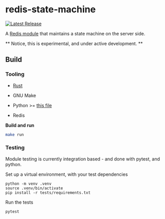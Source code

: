 # redis-state-machine

[![Latest Release](https://img.shields.io/github/v/release/redislabsmodules/redisstatemachine?label=latest)](https://github.com/redislabsmodules/redisstatemachine/releases/latest)

A [Redis module](https://redis.io/docs/modules) that maintains a state machine on the server side.

** Notice, this is experimental, and under active development. **

## Build

### Tooling

* [Rust](https://www.rust-lang.org)

* GNU Make

* Python >= [this file](.python-version)

* Redis

**Build and run**

```bash
make run
```

### Testing

Module testing is currently integration based - and done with pytest, and python.  

Set up a virtual environment, with your test dependencies

```
python -m venv .venv
source .venv/bin/activate
pip install -r tests/requirements.txt
```

Run the tests
```
pytest
```
